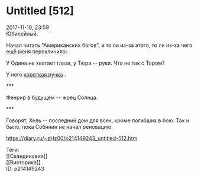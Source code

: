 Untitled [512]
===============

   
 2017-11-10, 23:59   
  Юбилейный.   
   
 Начал читать "Американских богов", и то ли из-за этого, то ли из-за чего ещё меня переклинило:   
   
 У Одина не хватает глаза, у Тюра -- руки. Что не так с Тором?   
   
 У него  [короткая ручка](https://ru.wikipedia.org/wiki/%D0%9C%D1%8C%D1%91%D0%BB%D1%8C%D0%BD%D0%B8%D1%80)  .   
   
 \*\*\*   
   
 Фенрир в будущем -- жрец Солнца.   
   
 \*\*\*   
   
 Говорят, Хель -- последний дом для всех, кроме погибших в бою. Так и было, пока Собянин не начал реновацию.   
    
 <https://diary.ru/~zHz00/p214149243_untitled-512.htm>   
   
 Теги:   
 [[Скандинавия]]   
 [[Викторика]]   
 ID: p214149243